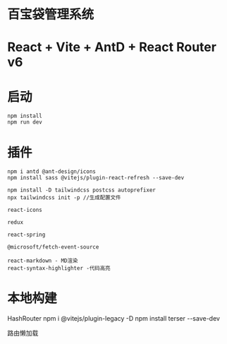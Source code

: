 # 百宝袋管理系统

# React + Vite + AntD + React Router v6

# 启动

```basg
npm install
npm run dev
```

# 插件

```basg
npm i antd @ant-design/icons
npm install sass @vitejs/plugin-react-refresh --save-dev

npm install -D tailwindcss postcss autoprefixer
npx tailwindcss init -p //生成配置文件

react-icons

redux

react-spring

@microsoft/fetch-event-source

react-markdown - MD渲染
react-syntax-highlighter -代码高亮

```

# 本地构建

HashRouter
npm i @vitejs/plugin-legacy -D
npm install terser --save-dev

路由懒加载
